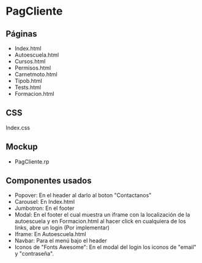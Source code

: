 # PagCliente

## Páginas

- Index.html
- Autoescuela.html
- Cursos.html
- Permisos.html
- Carnetmoto.html
- Tipob.html
- Tests.html
- Formacion.html

## CSS
Index.css

## Mockup
- PagCliente.rp

## Componentes usados
- Popover: En el header al darlo al boton "Contactanos"
- Carousel: En Index.html
- Jumbotron: En el footer
- Modal: En el footer el cual muestra un iframe con la localización de la autoescuela y en Formacion.html al hacer click en cualquiera de los links, abre un login (Por implementar)
- Iframe: En Autoescuela.html
- Navbar: Para el menú bajo el header
- Iconos de "Fonts Awesome": En el modal del login los iconos de "email" y "contraseña".
